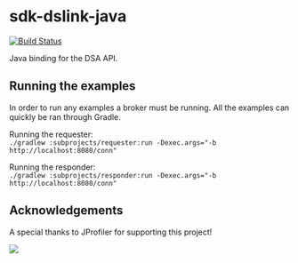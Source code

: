 # sdk-dslink-java

[![Build Status](https://travis-ci.org/IOT-DSA/sdk-dslink-java.svg?branch=master)](https://travis-ci.org/IOT-DSA/sdk-dslink-java)

Java binding for the DSA API.

## Running the examples

In order to run any examples a broker must be running. All the examples can
quickly be ran through Gradle.

Running the requester: <br />
`./gradlew :subprojects/requester:run -Dexec.args="-b http://localhost:8080/conn"`

Running the responder: <br />
`./gradlew :subprojects/responder:run -Dexec.args="-b http://localhost:8080/conn"`

## Acknowledgements

A special thanks to JProfiler for supporting this project!

[![](https://www.ej-technologies.com/images/product_banners/jprofiler_small.png)](http://www.ej-technologies.com/products/jprofiler/overview.html)
